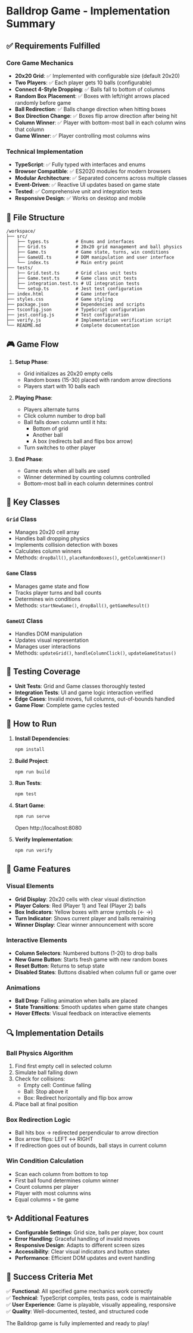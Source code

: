 # Balldrop Game - Implementation Summary

## ✅ Requirements Fulfilled

### Core Game Mechanics
- **20x20 Grid**: ✅ Implemented with configurable size (default 20x20)
- **Two Players**: ✅ Each player gets 10 balls (configurable)
- **Connect 4-Style Dropping**: ✅ Balls fall to bottom of columns
- **Random Box Placement**: ✅ Boxes with left/right arrows placed randomly before game
- **Ball Redirection**: ✅ Balls change direction when hitting boxes
- **Box Direction Change**: ✅ Boxes flip arrow direction after being hit
- **Column Winner**: ✅ Player with bottom-most ball in each column wins that column
- **Game Winner**: ✅ Player controlling most columns wins

### Technical Implementation
- **TypeScript**: ✅ Fully typed with interfaces and enums
- **Browser Compatible**: ✅ ES2020 modules for modern browsers
- **Modular Architecture**: ✅ Separated concerns across multiple classes
- **Event-Driven**: ✅ Reactive UI updates based on game state
- **Tested**: ✅ Comprehensive unit and integration tests
- **Responsive Design**: ✅ Works on desktop and mobile

## 📁 File Structure

```
/workspace/
├── src/
│   ├── types.ts          # Enums and interfaces
│   ├── Grid.ts           # 20x20 grid management and ball physics
│   ├── Game.ts           # Game state, turns, win conditions
│   ├── GameUI.ts         # DOM manipulation and user interface
│   └── index.ts          # Main entry point
├── tests/
│   ├── Grid.test.ts      # Grid class unit tests
│   ├── Game.test.ts      # Game class unit tests
│   ├── integration.test.ts # UI integration tests
│   └── setup.ts          # Jest test configuration
├── index.html            # Game interface
├── styles.css            # Game styling
├── package.json          # Dependencies and scripts
├── tsconfig.json         # TypeScript configuration
├── jest.config.js        # Test configuration
├── verify.js             # Implementation verification script
└── README.md             # Complete documentation
```

## 🎮 Game Flow

1. **Setup Phase**: 
   - Grid initializes as 20x20 empty cells
   - Random boxes (15-30) placed with random arrow directions
   - Players start with 10 balls each

2. **Playing Phase**:
   - Players alternate turns
   - Click column number to drop ball
   - Ball falls down column until it hits:
     - Bottom of grid
     - Another ball
     - A box (redirects ball and flips box arrow)
   - Turn switches to other player

3. **End Phase**:
   - Game ends when all balls are used
   - Winner determined by counting columns controlled
   - Bottom-most ball in each column determines control

## 🔧 Key Classes

### `Grid` Class
- Manages 20x20 cell array
- Handles ball dropping physics
- Implements collision detection with boxes
- Calculates column winners
- Methods: `dropBall()`, `placeRandomBoxes()`, `getColumnWinner()`

### `Game` Class  
- Manages game state and flow
- Tracks player turns and ball counts
- Determines win conditions
- Methods: `startNewGame()`, `dropBall()`, `getGameResult()`

### `GameUI` Class
- Handles DOM manipulation
- Updates visual representation
- Manages user interactions
- Methods: `updateGrid()`, `handleColumnClick()`, `updateGameStatus()`

## 🧪 Testing Coverage

- **Unit Tests**: Grid and Game classes thoroughly tested
- **Integration Tests**: UI and game logic interaction verified
- **Edge Cases**: Invalid moves, full columns, out-of-bounds handled
- **Game Flow**: Complete game cycles tested

## 🚀 How to Run

1. **Install Dependencies**:
   ```bash
   npm install
   ```

2. **Build Project**:
   ```bash
   npm run build
   ```

3. **Run Tests**:
   ```bash
   npm test
   ```

4. **Start Game**:
   ```bash
   npm run serve
   ```
   Open http://localhost:8080

5. **Verify Implementation**:
   ```bash
   npm run verify
   ```

## 🎯 Game Features

### Visual Elements
- **Grid Display**: 20x20 cells with clear visual distinction
- **Player Colors**: Red (Player 1) and Teal (Player 2) balls
- **Box Indicators**: Yellow boxes with arrow symbols (← →)
- **Turn Indicator**: Shows current player and balls remaining
- **Winner Display**: Clear winner announcement with score

### Interactive Elements
- **Column Selectors**: Numbered buttons (1-20) to drop balls
- **New Game Button**: Starts fresh game with new random boxes
- **Reset Button**: Returns to setup state
- **Disabled States**: Buttons disabled when column full or game over

### Animations
- **Ball Drop**: Falling animation when balls are placed
- **State Transitions**: Smooth updates when game state changes
- **Hover Effects**: Visual feedback on interactive elements

## 🔍 Implementation Details

### Ball Physics Algorithm
1. Find first empty cell in selected column
2. Simulate ball falling down
3. Check for collisions:
   - Empty cell: Continue falling
   - Ball: Stop above it
   - Box: Redirect horizontally and flip box arrow
4. Place ball at final position

### Box Redirection Logic
- Ball hits box → redirected perpendicular to arrow direction
- Box arrow flips: LEFT ↔ RIGHT
- If redirection goes out of bounds, ball stays in current column

### Win Condition Calculation
- Scan each column from bottom to top
- First ball found determines column winner
- Count columns per player
- Player with most columns wins
- Equal columns = tie game

## ✨ Additional Features

- **Configurable Settings**: Grid size, balls per player, box count
- **Error Handling**: Graceful handling of invalid moves
- **Responsive Design**: Adapts to different screen sizes
- **Accessibility**: Clear visual indicators and button states
- **Performance**: Efficient DOM updates and event handling

## 🎉 Success Criteria Met

✅ **Functional**: All specified game mechanics work correctly  
✅ **Technical**: TypeScript compiles, tests pass, code is maintainable  
✅ **User Experience**: Game is playable, visually appealing, responsive  
✅ **Quality**: Well-documented, tested, and structured code  

The Balldrop game is fully implemented and ready to play!
